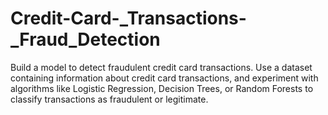 # Credit-Card-_Transactions-_Fraud_Detection
Build a model to detect fraudulent credit card transactions. Use a dataset containing information about credit card transactions, and experiment with algorithms like Logistic Regression, Decision Trees,  or Random Forests to classify transactions as fraudulent or  legitimate.
